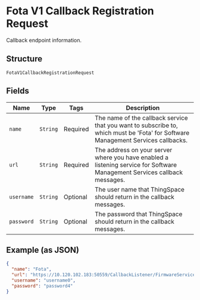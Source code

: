 
# Fota V1 Callback Registration Request

Callback endpoint information.

## Structure

`FotaV1CallbackRegistrationRequest`

## Fields

| Name | Type | Tags | Description |
|  --- | --- | --- | --- |
| `name` | `String` | Required | The name of the callback service that you want to subscribe to, which must be 'Fota' for Software Management Services callbacks. |
| `url` | `String` | Required | The address on your server where you have enabled a listening service for Software Management Services callback messages. |
| `username` | `String` | Optional | The user name that ThingSpace should return in the callback messages. |
| `password` | `String` | Optional | The password that ThingSpace should return in the callback messages. |

## Example (as JSON)

```json
{
  "name": "Fota",
  "url": "https://10.120.102.183:50559/CallbackListener/FirmwareServiceMessages.asmx",
  "username": "username0",
  "password": "password4"
}
```

